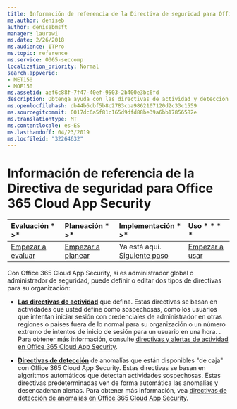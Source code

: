```yaml
---
title: Información de referencia de la Directiva de seguridad para Office 365 Cloud App Security
ms.author: deniseb
author: denisebmsft
manager: laurawi
ms.date: 2/26/2018
ms.audience: ITPro
ms.topic: reference
ms.service: O365-seccomp
localization_priority: Normal
search.appverid:
- MET150
- MOE150
ms.assetid: aef6c88f-7f47-40ef-9503-2b400e3bc6fd
description: Obtenga ayuda con las directivas de actividad y detección de anomalías de Office 365.
ms.openlocfilehash: db44b6cbf5b8c2783cba9862107120d2c33c1559
ms.sourcegitcommit: 0017dc6a5f81c165d9dfd88be39a6bb17856582e
ms.translationtype: MT
ms.contentlocale: es-ES
ms.lasthandoff: 04/23/2019
ms.locfileid: "32264632"
---
```

# <a name="security-policy-reference-information-for-office-365-cloud-app-security"></a>Información de referencia de la Directiva de seguridad para Office 365 Cloud App Security
  
|Evaluación * *\>**|Planeación * *\>**|Implementación * *\>**|Uso * * * *|
|:-----|:-----|:-----|:-----|
|[Empezar a evaluar](office-365-cas-overview.md) <br/> |[Empezar a planear](get-ready-for-office-365-cas.md) <br/> |Ya está aquí.  <br/> [Siguiente paso](review-office-365-cas-alerts.md) <br/> |[Empezar a usar](utilization-activities-for-ocas.md) <br/> |
   
Con Office 365 Cloud App Security, si es administrador global o administrador de seguridad, puede definir o editar dos tipos de directivas para su organización:
  
- **[Las directivas de actividad](activity-policies-and-alerts.md)** que defina. Estas directivas se basan en actividades que usted define como sospechosas, como los usuarios que intentan iniciar sesión con credenciales de administrador en otras regiones o países fuera de lo normal para su organización o un número extremo de intentos de inicio de sesión para un usuario en una hora. . Para obtener más información, consulte [directivas y alertas de actividad en Office 365 Cloud App Security](activity-policies-and-alerts.md).
    
- **[Directivas de detección](anomaly-detection-policies-in-ocas.md)** de anomalías que están disponibles "de caja" con Office 365 Cloud App Security. Estas directivas se basan en algoritmos automáticos que detectan actividades sospechosas. Estas directivas predeterminadas ven de forma automática las anomalías y desencadenan alertas. Para obtener más información, vea [directivas de detección de anomalías en Office 365 Cloud App Security](anomaly-detection-policies-in-ocas.md).
    

